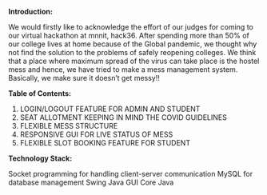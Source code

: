 **Introduction:**

We would firstly like to acknowledge the effort of our judges for coming to our virtual hackathon at mnnit, hack36. After spending more than 50% of our college lives at home because of the Global pandemic, we thought why not find the solution to the problems of safely reopening colleges. We think that a place where maximum spread of the virus can take place is the hostel mess and hence, we have tried to make a mess management system. Basically, we make sure it doesn’t get messy!!

**Table of Contents:**

1. LOGIN/LOGOUT FEATURE FOR ADMIN AND STUDENT
2. SEAT ALLOTMENT KEEPING IN MIND THE COVID GUIDELINES
3. FLEXIBLE MESS STRUCTURE
4. RESPONSIVE GUI FOR LIVE STATUS OF MESS
5. FLEXIBLE SLOT BOOKING FEATURE FOR STUDENT

**Technology Stack:**

Socket programming for handling client-server communication
MySQL for database management
Swing Java GUI
Core Java
